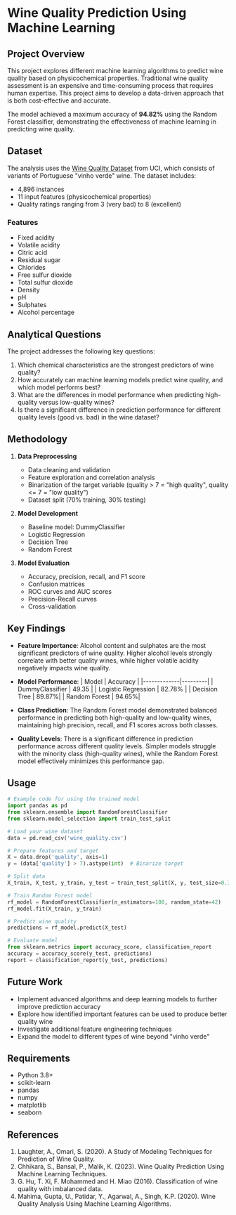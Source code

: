# Wine Quality Prediction Using Machine Learning

## Project Overview
This project explores different machine learning algorithms to predict wine quality based on physicochemical properties. Traditional wine quality assessment is an expensive and time-consuming process that requires human expertise. This project aims to develop a data-driven approach that is both cost-effective and accurate.

The model achieved a maximum accuracy of **94.82%** using the Random Forest classifier, demonstrating the effectiveness of machine learning in predicting wine quality.

## Dataset
The analysis uses the [Wine Quality Dataset](https://archive.ics.uci.edu/ml/datasets/wine+quality) from UCI, which consists of variants of Portuguese "vinho verde" wine. The dataset includes:
- 4,896 instances
- 11 input features (physicochemical properties)
- Quality ratings ranging from 3 (very bad) to 8 (excellent)

### Features
- Fixed acidity
- Volatile acidity
- Citric acid
- Residual sugar
- Chlorides
- Free sulfur dioxide
- Total sulfur dioxide
- Density
- pH
- Sulphates
- Alcohol percentage

## Analytical Questions
The project addresses the following key questions:
1. Which chemical characteristics are the strongest predictors of wine quality?
2. How accurately can machine learning models predict wine quality, and which model performs best?
3. What are the differences in model performance when predicting high-quality versus low-quality wines?
4. Is there a significant difference in prediction performance for different quality levels (good vs. bad) in the wine dataset?

## Methodology
1. **Data Preprocessing**
   - Data cleaning and validation
   - Feature exploration and correlation analysis
   - Binarization of the target variable (quality > 7 = "high quality", quality <= 7 = "low quality")
   - Dataset split (70% training, 30% testing)

2. **Model Development**
   - Baseline model: DummyClassifier
   - Logistic Regression
   - Decision Tree
   - Random Forest

3. **Model Evaluation**
   - Accuracy, precision, recall, and F1 score
   - Confusion matrices
   - ROC curves and AUC scores
   - Precision-Recall curves
   - Cross-validation

## Key Findings
- **Feature Importance**: Alcohol content and sulphates are the most significant predictors of wine quality. Higher alcohol levels strongly correlate with better quality wines, while higher volatile acidity negatively impacts wine quality.

- **Model Performance**:
  | Model | Accuracy |
  |-------------|---------|
  | DummyClassifier | 49.35 |
  | Logistic Regression | 82.78% |
  | Decision Tree | 89.87%|
  | Random Forest | 94.65%|

- **Class Prediction**: The Random Forest model demonstrated balanced performance in predicting both high-quality and low-quality wines, maintaining high precision, recall, and F1 scores across both classes.

- **Quality Levels**: There is a significant difference in prediction performance across different quality levels. Simpler models struggle with the minority class (high-quality wines), while the Random Forest model effectively minimizes this performance gap.

## Usage
```python
# Example code for using the trained model
import pandas as pd
from sklearn.ensemble import RandomForestClassifier
from sklearn.model_selection import train_test_split

# Load your wine dataset
data = pd.read_csv('wine_quality.csv')

# Prepare features and target
X = data.drop('quality', axis=1)
y = (data['quality'] > 7).astype(int)  # Binarize target

# Split data
X_train, X_test, y_train, y_test = train_test_split(X, y, test_size=0.3, random_state=42)

# Train Random Forest model
rf_model = RandomForestClassifier(n_estimators=100, random_state=42)
rf_model.fit(X_train, y_train)

# Predict wine quality
predictions = rf_model.predict(X_test)

# Evaluate model
from sklearn.metrics import accuracy_score, classification_report
accuracy = accuracy_score(y_test, predictions)
report = classification_report(y_test, predictions)
```

## Future Work
- Implement advanced algorithms and deep learning models to further improve prediction accuracy
- Explore how identified important features can be used to produce better quality wine
- Investigate additional feature engineering techniques
- Expand the model to different types of wine beyond "vinho verde"

## Requirements
- Python 3.8+
- scikit-learn
- pandas
- numpy
- matplotlib
- seaborn

## References
1. Laughter, A., Omari, S. (2020). A Study of Modeling Techniques for Prediction of Wine Quality.
2. Chhikara, S., Bansal, P., Malik, K. (2023). Wine Quality Prediction Using Machine Learning Techniques.
3. G. Hu, T. Xi, F. Mohammed and H. Miao (2016). Classification of wine quality with imbalanced data.
4. Mahima, Gupta, U., Patidar, Y., Agarwal, A., Singh, K.P. (2020). Wine Quality Analysis Using Machine Learning Algorithms.
